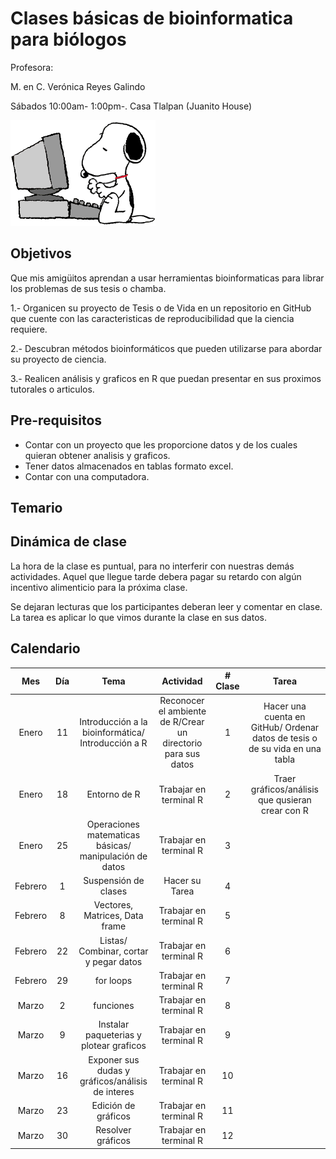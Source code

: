 # Clases básicas de bioinformatica para biólogos

Profesora:

M. en C. Verónica Reyes Galindo

Sábados 10:00am- 1:00pm-. Casa Tlalpan (Juanito House)



![](Imagenes/snoopy.gif)



## Objetivos

Que mis amigüitos aprendan a usar herramientas bioinformaticas para librar los problemas de sus tesis o chamba.

1.- Organicen su proyecto de Tesis o de Vida en un repositorio en GitHub que cuente con las caracteristicas de reproducibilidad que la ciencia requiere.

2.- Descubran métodos bioinformáticos que pueden utilizarse para abordar su proyecto de ciencia.

3.- Realicen análisis y graficos en R que puedan presentar en sus proximos tutorales o articulos.


## Pre-requisitos

* Contar con un proyecto que les proporcione datos y de los cuales quieran obtener analisis y graficos.
* Tener datos almacenados en tablas formato excel.
* Contar con una computadora.

## Temario



## Dinámica de clase

La hora de la clase es puntual, para no interferir con nuestras demás actividades. Aquel que llegue tarde debera pagar su retardo con algún incentivo alimenticio para la próxima clase.

Se dejaran lecturas que los participantes deberan leer y comentar en clase. La tarea es aplicar lo que vimos durante la clase en sus datos.



## Calendario

|Mes|Día|Tema|Actividad|# Clase|Tarea|
|:---:|:---:|:---:|:---:|:---:|:---:|
|Enero|11|Introducción a la bioinformática/ Introducción a R|Reconocer el ambiente de R/Crear un directorio para sus datos|1|Hacer una cuenta en GitHub/ Ordenar datos de tesis o de su vida en una tabla|
|Enero|18|Entorno de R |Trabajar en terminal R|2|Traer gráficos/análisis que qusieran crear con R|
|Enero|25|Operaciones matematicas básicas/ manipulación de datos|Trabajar en terminal R|3||
|Febrero|1|Suspensión de clases|Hacer su Tarea|4|
|Febrero|8|Vectores, Matrices, Data frame |Trabajar en terminal R|5||
|Febrero|22|Listas/ Combinar, cortar y pegar datos|Trabajar en terminal R|6||
|Febrero|29|for loops|Trabajar en terminal R|7||
|Marzo|2|funciones|Trabajar en terminal R|8||
|Marzo|9|Instalar paqueterias y plotear graficos|Trabajar en terminal R|9||
|Marzo|16|Exponer sus dudas y gráficos/análisis de interes|Trabajar en terminal R|10||
|Marzo|23| Edición de gráficos|Trabajar en terminal R|11||
|Marzo|30|Resolver gráficos|Trabajar en terminal R|12||
